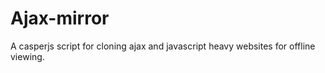 Ajax-mirror
===========

A casperjs script for cloning ajax and javascript heavy websites for offline viewing.
